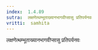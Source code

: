 ```yaml
---
index:  1.4.89
sutra:  लक्षणेत्थम्भूताख्यानभागवीप्सासु प्रतिपर्यनवः
vritti:  samhita 
---
```


लक्षणेत्थम्भूताख्यानभागवीप्सासु प्रतिपर्यनवः

